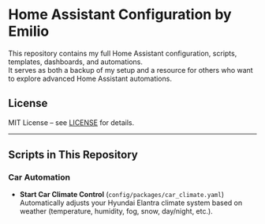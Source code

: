 # Home Assistant Configuration by Emilio

This repository contains my full Home Assistant configuration, scripts, templates, dashboards, and automations.  
It serves as both a backup of my setup and a resource for others who want to explore advanced Home Assistant automations.

## License
MIT License – see [LICENSE](LICENSE) for details.

---
## Scripts in This Repository
### Car Automation
- **Start Car Climate Control** (`config/packages/car_climate.yaml`)  
  Automatically adjusts your Hyundai Elantra climate system based on weather (temperature, humidity, fog, snow, day/night, etc.).  
